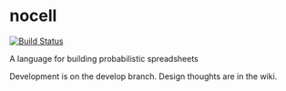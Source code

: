 # nocell

[![Build Status](https://travis-ci.com/alan-turing-institute/nocell.svg?token=ZPDxx69KHKrd5gefprNs&branch=develop)](https://travis-ci.com/alan-turing-institute/nocell)

A language for building probabilistic spreadsheets

Development is on the develop branch. Design thoughts are in the wiki.
